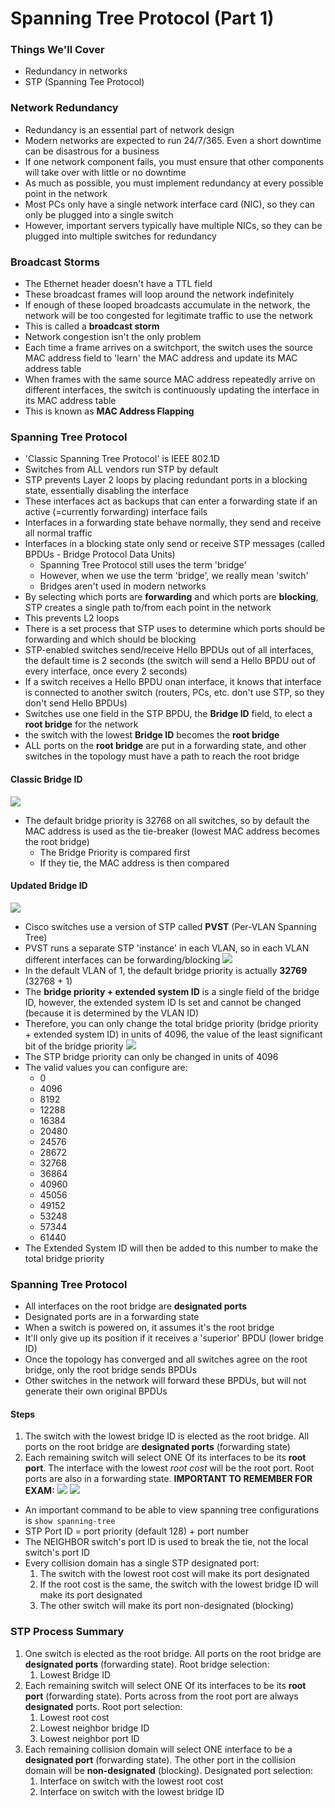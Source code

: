 # Spanning Tree Protocol (Part 1)
### Things We'll Cover
- Redundancy in networks
- STP (Spanning Tee Protocol)
### Network Redundancy
- Redundancy is an essential part of network design
- Modern networks are expected to run 24/7/365. Even a short downtime can be disastrous for a business
- If one network component fails, you must ensure that other components will take over with little or no downtime
- As much as possible, you must implement redundancy at every possible point in the network
- Most PCs only have a single network interface card (NIC), so they can only be plugged into a single switch
- However, important servers typically have multiple NICs, so they can be plugged into multiple switches for redundancy
### Broadcast Storms
- The Ethernet header doesn't have a TTL field
- These broadcast frames will loop around the network indefinitely
- If enough of these looped broadcasts accumulate in the network, the network will be too congested for legitimate traffic to use the network
- This is called a **broadcast storm**
- Network congestion isn't the only problem
- Each time a frame arrives on a switchport, the switch uses the source MAC address field to 'learn' the MAC address and update its MAC address table
- When frames with the same source MAC address repeatedly arrive on different interfaces, the switch is continuously updating the interface in its MAC address table
- This is known as **MAC Address Flapping**
### Spanning Tree Protocol
- 'Classic Spanning Tree Protocol' is IEEE 802.1D
- Switches from ALL vendors run STP by default
- STP prevents Layer 2 loops by placing redundant ports in a blocking state, essentially disabling the interface
- These interfaces act as backups that can enter a forwarding state if an active (=currently forwarding) interface fails
- Interfaces in a forwarding state behave normally, they send and receive all normal traffic
- Interfaces in a blocking state only send or receive STP messages (called BPDUs - Bridge Protocol Data Units)
	- Spanning Tree Protocol still uses the term 'bridge'
	- However, when we use the term 'bridge', we really mean 'switch'
	- Bridges aren't used in modern networks
- By selecting which ports are **forwarding** and which ports are **blocking**, STP creates a single path to/from each point in the network
- This prevents L2 loops
- There is a set process that STP uses to determine which ports should be forwarding and which should be blocking
- STP-enabled switches send/receive Hello BPDUs out of all interfaces, the default time is 2 seconds (the switch will send a Hello BPDU out of every interface, once every 2 seconds)
- If a switch receives a Hello BPDU onan interface, it knows that interface is connected to another switch (routers, PCs, etc. don't use STP, so they don't send Hello BPDUs)
- Switches use one field in the STP BPDU, the **Bridge ID** field, to elect a **root bridge** for the network
- the switch with the lowest **Bridge ID** becomes the **root bridge**
- ALL ports on the **root bridge** are put in a forwarding state, and other switches in the topology must have a path to reach the root bridge
#### Classic Bridge ID
![](attachments/0e547a64d9e411839f27373e2a1e8107.png)
- The default bridge priority is 32768 on all switches, so by default the MAC address is used as the tie-breaker (lowest MAC address becomes the root bridge)
	- The Bridge Priority is compared first
	- If they tie, the MAC address is then compared
#### Updated Bridge ID
![](attachments/5038866ef447d037e513a451242ed8c4.png)
- Cisco switches use a version of STP called **PVST** (Per-VLAN Spanning Tree)
- PVST runs a separate STP 'instance' in each VLAN, so in each VLAN different interfaces can be forwarding/blocking
![](attachments/bdea187963482a25f3d6881cde5fca1c.png)
- In the default VLAN of 1, the default bridge priority is actually **32769** (32768 + 1)
- The **bridge priority + extended system ID** is a single field of the bridge ID, however, the extended system ID Is set and cannot be changed (because it is determined by the VLAN ID)
- Therefore, you can only change the total bridge priority (bridge priority + extended system ID) in units of 4096, the value of the least significant bit of the bridge priority
![](attachments/493e2aaceb814119e1960efc798de9bf.png)
- The STP bridge priority can only be changed in units of 4096
- The valid values you can configure are:
	- 0
	- 4096
	- 8192
	- 12288
	- 16384
	- 20480
	- 24576
	- 28672
	- 32768
	- 36864
	- 40960
	- 45056
	- 49152
	- 53248
	- 57344
	- 61440
- The Extended System ID will then be added to this number to make the total bridge priority
### Spanning Tree Protocol
- All interfaces on the root bridge are **designated ports**
- Designated ports are in a forwarding state
- When a switch is powered on, it assumes it's the root bridge
- It'll only give up its position if it receives a 'superior' BPDU (lower bridge ID)
- Once the topology has converged and all switches agree on the root bridge, only the root bridge sends BPDUs
- Other switches in the network will forward these BPDUs, but will not generate their own original BPDUs
#### Steps
1. The switch with the lowest bridge ID is elected as the root bridge. All ports on the root bridge are **designated ports** (forwarding state)
2. Each remaining switch will select ONE Of its interfaces to be its **root port**. The interface with the lowest *root cost* will be the root port. Root ports are also in a forwarding state.
**IMPORTANT TO REMEMBER FOR EXAM:**
![](attachments/bd52b55eebd5308d9390bc590c9c9db1.png)
![](attachments/e5f6eed1d1bd97dac28eb776d2157ca9.png)
- An important command to be able to view spanning tree configurations is `show spanning-tree`
- STP Port ID = port priority (default 128) + port number
- The NEIGHBOR switch's port ID is used to break the tie, not the local switch's port ID
- Every collision domain has a single STP designated port:
	1. The switch with the lowest root cost will make its port designated
	2. If the root cost is the same, the switch with the lowest bridge ID will make its port designated
	3. The other switch will make its port non-designated (blocking)
### STP Process Summary
1. One switch is elected as the root bridge. All ports on the root bridge are **designated ports** (forwarding state). Root bridge selection:
	1. Lowest Bridge ID
2. Each remaining switch will select ONE Of its interfaces to be its **root port** (forwarding state). Ports across from the root port are always **designated** ports. Root port selection:
	1. Lowest root cost
	2. Lowest neighbor bridge ID
	3. Lowest neighbor port ID
3. Each remaining collision domain will select ONE interface to be a **designated port** (forwarding state). The other port in the collision domain will be **non-designated** (blocking). Designated port selection:
	1. Interface on switch with the lowest root cost
	2. Interface on switch with the lowest bridge ID